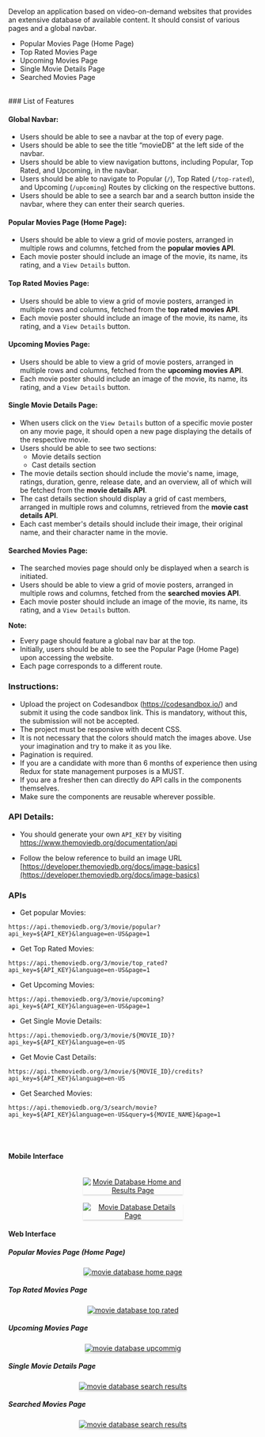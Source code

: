 Develop an application based on video-on-demand websites that provides an extensive database of available content. It should consist of various pages and a global navbar.

- Popular Movies Page (Home Page)
- Top Rated Movies Page
- Upcoming Movies Page
- Single Movie Details Page
- Searched Movies Page

<br/>
### List of Features

#### Global Navbar:

- Users should be able to see a navbar at the top of every page.
- Users should be able to see the title “movieDB” at the left side of the navbar.
- Users should be able to view navigation buttons, including Popular, Top Rated, and Upcoming, in the navbar.
- Users should be able to navigate to Popular (`/`), Top Rated (`/top-rated`), and Upcoming (`/upcoming`) Routes by clicking on the respective buttons.
- Users should be able to see a search bar and a search button inside the navbar, where they can enter their search queries.

#### Popular Movies Page (Home Page):

- Users should be able to view a grid of movie posters, arranged in multiple rows and columns, fetched from the **popular movies API**.
- Each movie poster should include an image of the movie, its name, its rating, and a `View Details` button.

#### Top Rated Movies Page:

- Users should be able to view a grid of movie posters, arranged in multiple rows and columns, fetched from the **top rated movies API**.
- Each movie poster should include an image of the movie, its name, its rating, and a `View Details` button.

#### Upcoming Movies Page:

- Users should be able to view a grid of movie posters, arranged in multiple rows and columns, fetched from the **upcoming movies API**.
- Each movie poster should include an image of the movie, its name, its rating, and a `View Details` button.

#### Single Movie Details Page:

- When users click on the `View Details` button of a specific movie poster on any movie page, it should open a new page displaying the details of the respective movie.
- Users should be able to see two sections:
  - Movie details section
  - Cast details section
- The movie details section should include the movie's name, image, ratings, duration, genre, release date, and an overview, all of which will be fetched from the **movie details API**.
- The cast details section should display a grid of cast members, arranged in multiple rows and columns, retrieved from the **movie cast details API**.
- Each cast member's details should include their image, their original name, and their character name in the movie.

#### Searched Movies Page:

- The searched movies page should only be displayed when a search is initiated.
- Users should be able to view a grid of movie posters, arranged in multiple rows and columns, fetched from the **searched movies API**.
- Each movie poster should include an image of the movie, its name, its rating, and a `View Details` button.

**Note:**

- Every page should feature a global nav bar at the top.
- Initially, users should be able to see the Popular Page (Home Page) upon accessing the website.
- Each page corresponds to a different route.

### Instructions:

- Upload the project on Codesandbox (https://codesandbox.io/) and submit it using the code sandbox link. This is mandatory, without this, the submission will not be accepted.
- The project must be responsive with decent CSS.
- It is not necessary that the colors should match the images above. Use your imagination and try to make it as you like.
- Pagination is required.
- If you are a candidate with more than 6 months of experience then using Redux for state management purposes is a MUST.
- If you are a fresher then can directly do API calls in the components themselves.
- Make sure the components are reusable wherever possible.

### API Details:

- You should generate your own `API_KEY` by visiting https://www.themoviedb.org/documentation/api

- Follow the below reference to build an image URL [https://developer.themoviedb.org/docs/image-basics](https://developer.themoviedb.org/docs/image-basics)

### APIs

- Get popular Movies:

```api
https://api.themoviedb.org/3/movie/popular?api_key=${API_KEY}&language=en-US&page=1
```

- Get Top Rated Movies:

```api
https://api.themoviedb.org/3/movie/top_rated?api_key=${API_KEY}&language=en-US&page=1
```

- Get Upcoming Movies:

```api
https://api.themoviedb.org/3/movie/upcoming?api_key=${API_KEY}&language=en-US&page=1
```

- Get Single Movie Details:

```api
https://api.themoviedb.org/3/movie/${MOVIE_ID}?api_key=${API_KEY}&language=en-US
```

- Get Movie Cast Details:

```api
https://api.themoviedb.org/3/movie/${MOVIE_ID}/credits?api_key=${API_KEY}&language=en-US
```

- Get Searched Movies:

```api
https://api.themoviedb.org/3/search/movie?api_key=${API_KEY}&language=en-US&query=${MOVIE_NAME}&page=1
```

<br/>

<br/>

#### Mobile Interface

<br/>
<a href="https://res.cloudinary.com/dngzbeidb/image/upload/v1728234689/rcr6pnf1zjxd7rocqjjg.jpg" target=_blank_>
<div style="text-align: center;">
    <img src="https://res.cloudinary.com/dngzbeidb/image/upload/v1728234689/rcr6pnf1zjxd7rocqjjg.jpg" alt="Movie Database Home and Results Page" style="max-width:40%;box-shadow:0 2.8px 2.2px rgba(0, 0, 0, 0.12)">
</div>
</a>
<br/>

<a href="https://res.cloudinary.com/dngzbeidb/image/upload/v1728234758/hu3bmy6sjprygpjfpsia.jpg" target=_blank_>
<div style="text-align: center;">
    <img src="https://res.cloudinary.com/dngzbeidb/image/upload/v1728234758/hu3bmy6sjprygpjfpsia.jpg" alt="Movie Database Details Page" style="max-width:40%;box-shadow:0 2.8px 2.2px rgba(0, 0, 0, 0.12)">
</div>
</a>

####  Web Interface

##### Popular Movies Page (Home Page)
<a href="https://res.cloudinary.com/dngzbeidb/image/upload/v1728233566/gavskwdtsqrnak2ijbta.png" target=_blank_>
<div style="text-align: center;">
    <img src="https://res.cloudinary.com/dngzbeidb/image/upload/v1728233566/gavskwdtsqrnak2ijbta.png" alt="movie database home page" style="max-width:70%;box-shadow:0 2.8px 2.2px rgba(0, 0, 0, 0.12)">
</div>
</a>

##### Top Rated Movies Page
<a href="https://res.cloudinary.com/dngzbeidb/image/upload/v1728233689/d7xaebjiylpbsqfurcxc.png" target=_blank_>
<div style="text-align: center;">
    <img src="https://res.cloudinary.com/dngzbeidb/image/upload/v1728233689/d7xaebjiylpbsqfurcxc.png" alt="movie database top rated" style="max-width:70%;box-shadow:0 2.8px 2.2px rgba(0, 0, 0, 0.12)">
</div>
</a>

##### Upcoming Movies Page
<a href="https://res.cloudinary.com/dngzbeidb/image/upload/v1728234032/nzuvjwerqgqgj8d5ottj.png" target=_blank_>
<div style="text-align: center;">
    <img src="https://res.cloudinary.com/dngzbeidb/image/upload/v1728234032/nzuvjwerqgqgj8d5ottj.png" alt="movie database upcommig" style="max-width:70%;box-shadow:0 2.8px 2.2px rgba(0, 0, 0, 0.12)">
</div>
</a>

##### Single Movie Details Page
<a href="https://res.cloudinary.com/dngzbeidb/image/upload/v1728234096/ymsbybtmb3bvysnh92c8.png" target=_blank_>
<div style="text-align: center;">
    <img src="https://res.cloudinary.com/dngzbeidb/image/upload/v1728234096/ymsbybtmb3bvysnh92c8.png" alt="movie database search results" style="max-width:70%;box-shadow:0 2.8px 2.2px rgba(0, 0, 0, 0.12)">
</div>
</a>

##### Searched Movies Page
<a href="https://res.cloudinary.com/dngzbeidb/image/upload/v1728234108/ypdyen2uyysancv0e1la.png" target=_blank_>
<div style="text-align: center;">
    <img src="https://res.cloudinary.com/dngzbeidb/image/upload/v1728234108/ypdyen2uyysancv0e1la.png" alt="movie database search results" style="max-width:70%;box-shadow:0 2.8px 2.2px rgba(0, 0, 0, 0.12)">
</div>
</a>
<br>


<br>

